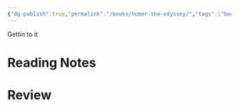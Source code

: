 ```yaml
---
{"dg-publish":true,"permalink":"/books/homer-the-odyssey/","tags":["books"],"created":"2025-03-21","updated":"2025-05-13"}
---
```



Gettin to it

# Reading Notes

# Review
